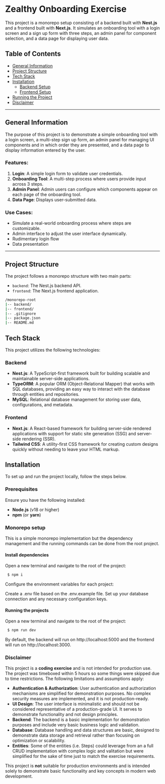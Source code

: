 # Zealthy Onboarding Exercise

This project is a monorepo setup consisting of a backend built with **Nest.js** and a frontend built with **Next.js**. It simulates an onboarding tool with a login screen and a sign up form with three steps, an admin panel for component selection, and a data page for displaying user data.

## Table of Contents
- [General Information](#general-information)
- [Project Structure](#project-structure)
- [Tech Stack](#tech-stack)
- [Installation](#installation)
  - [Backend Setup](#backend-setup)
  - [Frontend Setup](#frontend-setup)
- [Running the Project](#running-the-project)
- [Disclaimer](#disclaimer)

---

## General Information

The purpose of this project is to demonstrate a simple onboarding tool with a login screen, a multi-step sign up form, an admin panel for managing UI components and in which order they are presented, and a data page to display information entered by the user.

### Features:
1. **Login**: A simple login form to validate user credentials.
2. **Onboarding Tool**: A multi-step process where users provide input across 3 steps.
3. **Admin Panel**: Admin users can configure which components appear on each page of the onboarding tool.
4. **Data Page**: Displays user-submitted data.

### Use Cases:
- Simulate a real-world onboarding process where steps are customizable.
- Admin interface to adjust the user interface dynamically.
- Rudimentary login flow
- Data presentation

---

## Project Structure

The project follows a monorepo structure with two main parts:
- `backend`: The Nest.js backend API.
- `frontend`: The Next.js frontend application.

```bash
/monorepo-root
|-- backend/
|-- frontend/
|-- .gitignore
|-- package.json
|-- README.md
```

## Tech Stack

This project utilizes the following technologies:

### Backend
- **Nest.js**: A TypeScript-first framework built for building scalable and maintainable server-side applications.
- **TypeORM**: A popular ORM (Object-Relational Mapper) that works with SQL databases, providing an easy way to interact with the database through entities and repositories.
- **MySQL**: Relational database management for storing user data, configurations, and metadata.

### Frontend
- **Next.js**: A React-based framework for building server-side rendered applications with support for static site generation (SSG) and server-side rendering (SSR).
- **Tailwind CSS**: A utility-first CSS framework for creating custom designs quickly without needing to leave your HTML markup.

## Installation

To set up and run the project locally, follow the steps below.

### Prerequisites
Ensure you have the following installed:
- **Node.js** (v18 or higher)
- **npm** (or **yarn**)

### Monorepo setup

This is a simple monorepo implementation but the dependency management and the running commands can be done from the root project.

#### Install dependencies

Open a new terminal and navigate to the root of the project:
   ```bash
    $ npm i
   ```

Configure the environment variables for each project:

Create a .env file based on the .env.example file.
Set up your database connection and any necessary configuration keys.

#### Running the projects

Open a new terminal and navigate to the root of the project:
   ```bash
    $ npm run dev
   ```

By default, the backend will run on http://localhost:5000 and the frontend will run on http://localhost:3000.

### Disclaimer

This project is a **coding exercise** and is not intended for production use. The project was timeboxed within 5 hours so some things were skipped due to time restrictions. The following limitations and assumptions apply:

- **Authentication & Authorization**: User authentication and authorization mechanisms are simplified for demonstration purposes. No complex security measures are implemented, and it is not production-ready.
- **UI Design**: The user interface is minimalistic and should not be considered representative of a production-grade UI. It serves to demonstrate functionality and not design principles.
- **Backend**: The backend is a basic implementation for demonstration purposes and include very basic business logic and validation.
- **Database**: Database handling and data structures are basic, designed to demonstrate data storage and retrieval rather than focusing on optimization or scalability.
- **Entities**: Some of the entities (i.e. Steps) could leverage from an a full CRUD implementation with complex logic and valitation but were simplified for the sake of time just to match the exercise requirements.

This project is **not** suitable for production environments and is intended solely to demonstrate basic functionality and key concepts in modern web development.